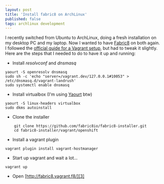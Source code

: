 ```yaml
---
layout: post
title: 'Install fabric8 on ArchLinux'
published: false
tags: archlinux development
---
```


I recently switched from Ubuntu to ArchLinux, doing a fresh installation on my desktop PC and my laptop. Now I wanted to have [Fabric8][0] on both again. I followed the [official guide for a Vagrant setup][1], but had to tweak it slightly. Here are the steps that I needed to do to have it up and running:

* Install *resolvconf* and *dnsmasq*
````
yaourt -S openresolv dnsmasq
sudo sh -c 'echo "server=/vagrant.dev/127.0.0.1#10053" > /etc/dnsmasq.d/vagrant-landrush'
sudo systemctl enable dnsmasq
````
* Install virtualbox (I'm using [Yaourt][2] btw)
````
yaourt -S linux-headers virtualbox
sudo dkms autoinstall
````
* Clone the installer
````
    git clone https://github.com/fabric8io/fabric8-installer.git
    cd fabric8-installer/vagrant/openshift
````
* Install a vagrant plugin
````
vagrant plugin install vagrant-hostmanager
````
* Start up vagrant and wait a lot...
````
vagrant up
````
* Open [http://fabric8.vagrant.f8/][3]

[0]: http://fabric8.io/
[1]: http://fabric8.io/guide/getStarted/vagrant.html
[2]: https://wiki.archlinux.org/index.php/Yaourt
[3]: http://fabric8.vagrant.f8/
